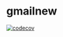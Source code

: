 # gmailnew
[![codecov](https://codecov.io/gh/farolcito/gmailnew/graph/badge.svg?token=05VFYSLS26)](https://codecov.io/gh/farolcito/gmailnew)
